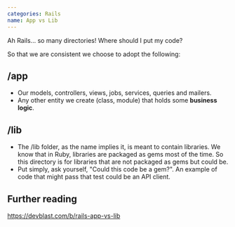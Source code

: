 ```yaml
---
categories: Rails
name: App vs Lib
---
```


Ah Rails... so many directories! Where should I put my code?

So that we are consistent we choose to adopt the following:

## /app

- Our models, controllers, views, jobs, services, queries and mailers.
- Any other entity we create (class, module) that holds some **business logic**.

## /lib

- The /lib folder, as the name implies it, is meant to contain libraries. We know that in Ruby, libraries are packaged as gems most of the time. So this directory is for libraries that are not packaged as gems but could be.
- Put simply, ask yourself, "Could this code be a gem?". An example of code that might pass that test could be an API client.

## Further reading

https://devblast.com/b/rails-app-vs-lib
